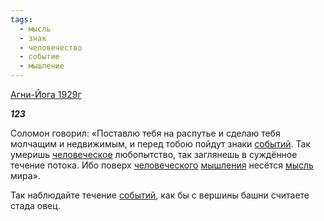 ```yaml
---
tags:
  - мысль
  - знак
  - человечество
  - событие
  - мышление
---
```

[Агни-Йога 1929г](https://127.0.0.1:4002/agni/1929)

___123___

Соломон говорил: «Поставлю тебя на распутье и сделаю тебя молчащим и недвижимым, и перед тобою пойдут знаки [событий](../../../tags/#событие). Так умеришь [человеческое](../../../tags/#человечество) любопытство, так заглянешь в суждённое течение потока. Ибо поверх [человеческого](../../../tags/#человечество) [мышления](../../../tags/#мышление) несётся [мысль](../../../tags/#мысль) мира».   

Так наблюдайте течение [событий](../../../tags/#событие), как бы с вершины башни считаете стада овец.